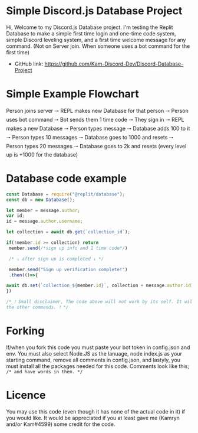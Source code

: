 # Simple Discord.js Database Project

Hi, Welcome to my Discord.js Database project. I'm testing the Replit Database to make a simple first time login and one-time code system, simple Discord leveling system, and a first time welcome message for any command. (Not on Server join. When someone uses a bot command for the first time)

- GitHub link: https://github.com/Kam-Discord-Dev/Discord-Database-Project

# Simple Example Flowchart 

Person joins server 🠒 REPL makes new Database for that person 🠒 Person uses bot command 🠒 Bot sends them 1 time code 🠒 They sign in 🠒 REPL makes a new Database 🠒 Person types message 🠒 Database adds 100 to it 🠒 Person types 10 messages 🠒 Database goes to 1000 and resets 🠒 Person types 20 messages 🠒 Database goes to 2k and resets (every level up is +1000 for the database)

# Database code example

```node.js
const Database = require("@replit/database");
const db = new Database();

let member = message.author;
var id;
id = message.author.username;

let collection = await db.get(`collection_id`);

if(!member.id >= collection) return 
 member.send(/*sign up info and 1 time code*/)

 /* ↓ after sign up is completed ↓ */

 member.send("Sign up verification complete!")
 .then(()=>{

await db.set(`collection_${member.id}`, collection + message.author.id)
})

/* 🠑 Small disclaimer, The code above will not work by its self. It will need many updates to work with all 
the other commands. 🠑 */
```

# Forking

If/when you fork this code you must paste your bot token in config.json and env. You must also select Node.JS as the lanuage, node index.js as your starting command, remove all comments in config.json, and lastyly, you must install all the packages needed for this code. Comments look like this; ```/* and have words in them. */``` 

# Licence

You may use this code (even though it has none of the actual code in it) if you would like. It would be appreciated if you at least gave me (Kamryn and/or Kam#4599) some credit for the code.
